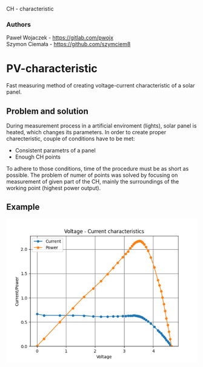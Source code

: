 CH - characteristic

### Authors

Paweł Wojaczek - https://gitlab.com/pwojx </br>
Szymon Ciemała - https://github.com/szymciem8

# PV-characteristic
Fast measuring method of creating voltage-current characteristic of a solar panel.

## Problem and solution

During measurement process in a artificial enviroment (lights), solar panel is heated, which changes its parameters. In order to create proper charecteristic, couple of conditions have to be met:

- Consistent parametrs of a panel
- Enough CH points


To adhere to those conditions, time of the procedure must be as short as possible. The problem of numer of points was solved by focusing on measurement of given part of the CH, mainly the surroundings of the working point (highest power output).

## Example 

![](ch-k.png)
